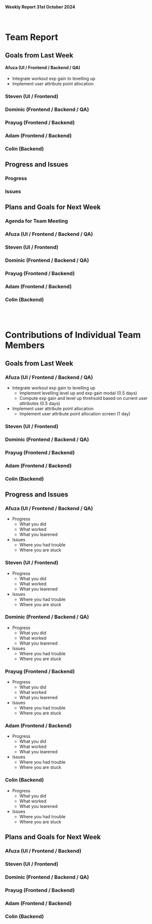 #### Weekly Report 31st October 2024
<br/>

# Team Report

## Goals from Last Week

#### Afuza (UI / Frontend / Backend / QA)
- Integrate workout exp gain to levelling up
- Implement user attribute point allocation

### Steven (UI / Frontend)


### Dominic (Frontend / Backend / QA)


### Prayug (Frontend / Backend)


### Adam (Frontend / Backend)


### Colin (Backend)


## Progress and Issues

### Progress



### Issues



## Plans and Goals for Next Week

### Agenda for Team Meeting


### Afuza (UI / Frontend / Backend / QA)



### Steven (UI / Frontend)


### Dominic (Frontend / Backend / QA)


### Prayug (Frontend / Backend)


### Adam (Frontend / Backend)


### Colin (Backend)



<br></br>
# Contributions of Individual Team Members

## Goals from Last Week

### Afuza (UI / Frontend / Backend / QA)
- Integrate workout exp gain to levelling up
    - Implement levelling level up and exp gain modal (0.5 days)
    - Compute exp gain and level up threhsold based on current user attributes (0.5 days)
- Implement user attribute point allocation
    - Implement user attribute point allocation screen (1 day)


### Steven (UI / Frontend)


### Dominic (Frontend / Backend / QA)


### Prayug (Frontend / Backend)


### Adam (Frontend / Backend)


### Colin (Backend)


## Progress and Issues

### Afuza (UI / Frontend / Backend / QA)
- Progress
    - What you did
    - What worked
    - What you learened
- Issues
    - Where you had trouble
    - Where you are stuck

### Steven (UI / Frontend)
- Progress
    - What you did
    - What worked
    - What you learened
- Issues
    - Where you had trouble
    - Where you are stuck

### Dominic (Frontend / Backend / QA)
- Progress
    - What you did
    - What worked
    - What you learened
- Issues
    - Where you had trouble
    - Where you are stuck


### Prayug (Frontend / Backend)
- Progress
    - What you did
    - What worked
    - What you learened
- Issues
    - Where you had trouble
    - Where you are stuck

### Adam (Frontend / Backend)
- Progress
    - What you did
    - What worked
    - What you learened
- Issues
    - Where you had trouble
    - Where you are stuck

### Colin (Backend)
- Progress
    - What you did
    - What worked
    - What you learened
- Issues
    - Where you had trouble
    - Where you are stuck

## Plans and Goals for Next Week

### Afuza (UI / Frontend / Backend)

### Steven (UI / Frontend)

### Dominic (Frontend / Backend / QA)

### Prayug (Frontend / Backend)


### Adam (Frontend / Backend)


### Colin (Backend)

